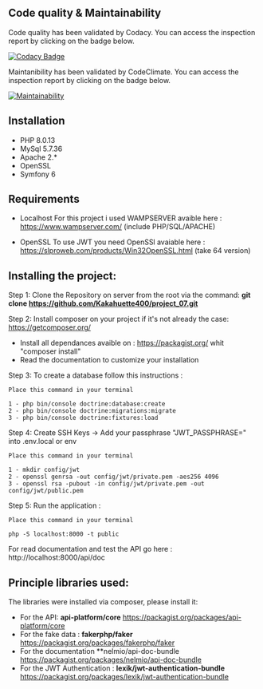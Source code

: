 ## Code quality & Maintainability
Code quality has been validated by Codacy. You can access the inspection report by clicking on the badge below.

[![Codacy Badge](https://app.codacy.com/project/badge/Grade/cbae18f267754daebf3f44fde38d71c9)](https://www.codacy.com/gh/Kakahuette400/project_07/dashboard?utm_source=github.com&amp;utm_medium=referral&amp;utm_content=Kakahuette400/project_07&amp;utm_campaign=Badge_Grade)

Maintanibility has been validated by CodeClimate. You can access the inspection report by clicking on the badge below.

[![Maintainability](https://api.codeclimate.com/v1/badges/41c949735602a5a2f964/maintainability)](https://codeclimate.com/github/Kakahuette400/project_07/maintainability)

## Installation
- PHP 8.0.13
- MySql 5.7.36
- Apache 2.*
- OpenSSL
- Symfony 6

## Requirements
- Localhost 
For this project i used WAMPSERVER avaible here : https://www.wampserver.com/ (include PHP/SQL/APACHE)

- OpenSSL
To use JWT you need OpenSSl avaiable here : https://slproweb.com/products/Win32OpenSSL.html (take 64 version)


## Installing the project:
Step 1: Clone the Repository on server from the root via the command: **git clone https://github.com/Kakahuette400/project_07.git**

Step 2: Install composer on your project if it's not already the case: https://getcomposer.org/
- Install all dependances avaible on : https://packagist.org/ whit "composer install"
- Read the documentation to customize your installation

Step 3: To create a database follow this instructions :

`Place this command in your terminal `
  
    1 - php bin/console doctrine:database:create
    2 - php bin/console doctrine:migrations:migrate
    3 - php bin/console doctrine:fixtures:load


Step 4: Create SSH Keys ->  Add your passphrase "JWT_PASSPHRASE=" into .env.local or env

`Place this command in your terminal`
  
    1 - mkdir config/jwt
    2 - openssl genrsa -out config/jwt/private.pem -aes256 4096
    3 - openssl rsa -pubout -in config/jwt/private.pem -out config/jwt/public.pem


Step 5: Run the application : 

`Place this command in your terminal `
  
    php -S localhost:8000 -t public   


For read documentation and test the API go here : http://localhost:8000/api/doc

## Principle libraries used:
The libraries were installed via composer, please install it:
- For the API: **api-platform/core** https://packagist.org/packages/api-platform/core
- For the fake data : **fakerphp/faker** https://packagist.org/packages/fakerphp/faker
- For the documentation **nelmio/api-doc-bundle https://packagist.org/packages/nelmio/api-doc-bundle
- For the JWT Authentication : **lexik/jwt-authentication-bundle** https://packagist.org/packages/lexik/jwt-authentication-bundle














